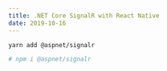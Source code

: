 ```yaml
---
title: .NET Core SignalR with React Native
date: 2019-10-16
---
```


```bash
yarn add @aspnet/signalr

# npm i @aspnet/signalr
```
